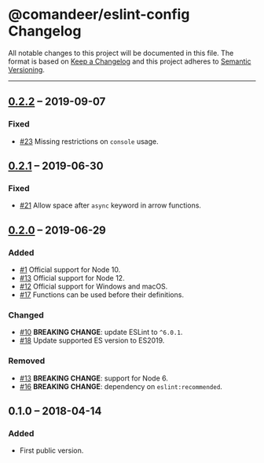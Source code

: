 # @comandeer/eslint-config Changelog

All notable changes to this project will be documented in this file.
The format is based on [Keep a Changelog](http://keepachangelog.com/)
and this project adheres to [Semantic Versioning](http://semver.org/).

---

## [0.2.2] – 2019-09-07
### Fixed
* [#23] Missing restrictions on `console` usage.

## [0.2.1] – 2019-06-30
### Fixed
* [#21] Allow space after `async` keyword in arrow functions.

## [0.2.0] – 2019-06-29
### Added
* [#1] Official support for Node 10.
* [#13] Official support for Node 12.
* [#12] Official support for Windows and macOS.
* [#17] Functions can be used before their definitions.

### Changed
* [#10] **BREAKING CHANGE**: update ESLint to `^6.0.1`.
* [#18] Update supported ES version to ES2019.

### Removed
* [#13] **BREAKING CHANGE**: support for Node 6.
* [#16] **BREAKING CHANGE**: dependency on `eslint:recommended`.

## 0.1.0 – 2018-04-14
### Added
* First public version.

[#1]: https://github.com/Comandeer/eslint-config/issues/1
[#10]: https://github.com/Comandeer/eslint-config/pull/10
[#12]: https://github.com/Comandeer/eslint-config/issues/12
[#13]: https://github.com/Comandeer/eslint-config/issues/13
[#16]: https://github.com/Comandeer/eslint-config/issues/16
[#17]: https://github.com/Comandeer/eslint-config/issues/17
[#18]: https://github.com/Comandeer/eslint-config/issues/18
[#21]: https://github.com/Comandeer/eslint-config/issues/21
[#23]: https://github.com/Comandeer/eslint-config/issues/23

[0.2.2]: https://github.com/Comandeer/rollup-plugin-babel-minify/compare/v0.2.1...v0.2.2
[0.2.1]: https://github.com/Comandeer/rollup-plugin-babel-minify/compare/v0.2.0...v0.2.1
[0.2.0]: https://github.com/Comandeer/rollup-plugin-babel-minify/compare/v0.1.0...v0.2.0
